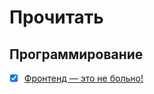 # Прочитать

## Программирование

- [x] [Фронтенд — это не больно!](https://bespoyasov.ru/front-not-pain/)
